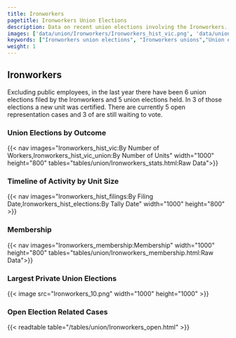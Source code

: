 ```yaml
---
title: Ironworkers
pagetitle: Ironworkers Union Elections
description: Data on recent union elections involving the Ironworkers.
images: ['data/union/Ironworkers/Ironworkers_hist_vic.png', 'data/union/Ironworkers/Ironworkers_hist_size.png', 'data/union/Ironworkers/Ironworkers_10.png']
keywords: ["Ironworkers union elections", "Ironworkers unions","Union elections"]
weight: 1
---
```

##  Ironworkers

Excluding public employees, in the last year there have been 6 union elections filed by the Ironworkers and 5 union elections held. In 3 of those elections a new unit was certified. There are currently 5 open representation cases and 3 of are still waiting to vote.

### Union Elections by Outcome
{{< nav images="Ironworkers_hist_vic:By Number of Workers,Ironworkers_hist_vic_union:By Number of Units" width="1000" height="800" tables="tables/union/Ironworkers_stats.html:Raw Data">}}

### Timeline of Activity by Unit Size
{{< nav images="Ironworkers_hist_filings:By Filing Date,Ironworkers_hist_elections:By Tally Date" width="1000" height="800" >}}

### Membership
{{< nav images="Ironworkers_membership:Membership" width="1000" height="800" tables="tables/union/Ironworkers_membership.html:Raw Data">}}

### Largest Private Union Elections
{{< image src="Ironworkers_10.png" width="1000" height="1000"  >}}

### Open Election Related Cases
{{< readtable table="/tables/union/Ironworkers_open.html" >}}

